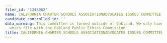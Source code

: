 ```yaml
---
filer_id: '1343062'
name: CALIFORNIA CHARTER SCHOOLS ASSOCIATIONADVOCATES ISSUES COMMITTEE
candidate_controlled_id: ''
data_warning: This committee is formed outside of Oakland. We only have data on committees
  which file with the Oakland Public Ethics Commission
title: CALIFORNIA CHARTER SCHOOLS ASSOCIATIONADVOCATES ISSUES COMMITTEE
---
```

